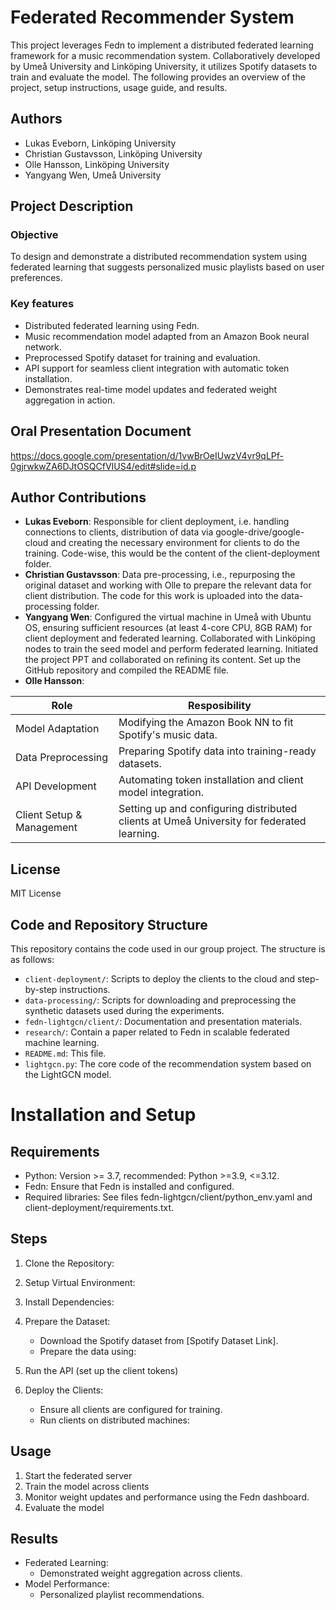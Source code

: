 # Federated Recommender System

This project leverages Fedn to implement a distributed federated learning framework for a music recommendation system. Collaboratively developed by Umeå University and Linköping University, it utilizes Spotify datasets to train and evaluate the model. The following provides an overview of the project, setup instructions, usage guide, and results.

## Authors
+ Lukas Eveborn, Linköping University
+ Christian Gustavsson, Linköping University
+ Olle Hansson, Linköping University
+ Yangyang Wen, Umeå University

## Project Description
### Objective
To design and demonstrate a distributed recommendation system using federated learning that suggests personalized music playlists based on user preferences.

### Key features
+ Distributed federated learning using Fedn.
+ Music recommendation model adapted from an Amazon Book neural network.
+ Preprocessed Spotify dataset for training and evaluation.
+ API support for seamless client integration with automatic token installation.
+ Demonstrates real-time model updates and federated weight aggregation in action. 

## Oral Presentation Document  
https://docs.google.com/presentation/d/1vwBrOeIUwzV4vr9qLPf-0gjrwkwZA6DJtOSQCfVIUS4/edit#slide=id.p

## Author Contributions  
- **Lukas Eveborn**: Responsible for client deployment, i.e. handling connections to clients, distribution of data via google-drive/google-cloud and creating the necessary environment for clients to do the training. Code-wise, this would be the content of the client-deployment folder. 
- **Christian Gustavsson**:  Data pre-processing, i.e., repurposing the original dataset and working with Olle to prepare the relevant data for client distribution. The code for this work is uploaded into the data-processing folder.
- **Yangyang Wen**: Configured the virtual machine in Umeå with Ubuntu OS, ensuring sufficient resources (at least 4-core CPU, 8GB RAM) for client deployment and federated learning. Collaborated with Linköping nodes to train the seed model and perform federated learning. Initiated the project PPT and collaborated on refining its content. Set up the GitHub repository and compiled the README file.
- **Olle Hansson**: 

| Role                | Resposibility                                              |
| ------------------- | ---------------------------------------------------------- |
| Model Adaptation    | Modifying the Amazon Book NN to fit Spotify's music data.  |
| Data Preprocessing  | Preparing Spotify data into training-ready datasets.       |
| API Development     | Automating token installation and client model integration.|
| Client Setup & Management | Setting up and configuring distributed clients at Umeå University for federated learning.            |


## License  
MIT License 

## Code and Repository Structure  
This repository contains the code used in our group project. The structure is as follows:  
- `client-deployment/`: Scripts to deploy the clients to the cloud and step-by-step instructions.
- `data-processing/`: Scripts for downloading and preprocessing the synthetic datasets used during the experiments.
- `fedn-lightgcn/client/`: Documentation and presentation materials.
- `research/`: Contain a paper related to Fedn in scalable federated machine learning.
- `README.md`: This file.
- `lightgcn.py`: The core code of the recommendation system based on the LightGCN model.

# Installation and Setup
## Requirements
+ Python: Version >= 3.7, recommended: Python >=3.9, <=3.12.
+ Fedn: Ensure that Fedn is installed and configured.
+ Required libraries: See files fedn-lightgcn/client/python_env.yaml and client-deployment/requirements.txt.

## Steps
1. Clone the Repository:
2. Setup Virtual Environment:
3. Install Dependencies:
4. Prepare the Dataset:
   + Download the Spotify dataset from [Spotify Dataset Link].
   + Prepare the data using:
     
5. Run the API (set up the client tokens)
6. Deploy the Clients:
   + Ensure all clients are configured for training.
   + Run clients on distributed machines:
  
## Usage 
1. Start the federated server
2. Train the model across clients
3. Monitor weight updates and performance using the Fedn dashboard.
4. Evaluate the model

## Results
- Federated Learning:
  + Demonstrated weight aggregation across clients.
- Model Performance:
  + Personalized playlist recommendations.
 
